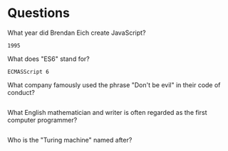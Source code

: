 # Questions

What year did Brendan Eich create JavaScript?

```
1995
```

What does "ES6" stand for?

```
ECMASScript 6
```

What company famously used the phrase "Don't be evil" in their code of conduct?

```

```

What English mathematician and writer is often regarded as the first computer programmer?

```

```

Who is the "Turing machine" named after?

```

```

